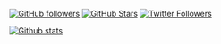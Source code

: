 <!--
**squillero/squillero** is a ✨ _special_ ✨ repository because its `README.md` (this file) appears on your GitHub profile.

Here are some ideas to get you started:

- 🔭 I’m currently working on ...
- 🌱 I’m currently learning ...
- 👯 I’m looking to collaborate on ...
- 🤔 I’m looking for help with ...
- 💬 Ask me about ...
- 📫 How to reach me: ...
- 😄 Pronouns: ...
- ⚡ Fun fact: ...
-->

[![GitHub followers](https://img.shields.io/github/followers/squillero)](https://github.com/squillero)
[![GitHub Stars](https://img.shields.io/github/stars/squillero?affiliations=OWNER%2CCOLLABORATOR)](https://github.com/squillero)
[![Twitter Followers](https://img.shields.io/twitter/follow/squillero?label=@squillero&style=flat)](https://twitter.com/squillero)


[![Github stats](https://github-readme-stats.vercel.app/api?username=squillero&count_private=true&include_all_commits=true&theme=solarized-light)](https://squillero.github.io/)

<!--
[![Top Langs](https://github-readme-stats.vercel.app/api/top-langs/?username=squillero&layout=compact&theme=solarized-light&count_private=true&include_all_commits=true&langs_count=10)](https://squillero.github.io/)
-->

